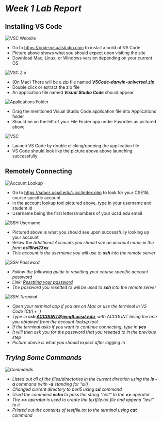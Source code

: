 # _Week 1 Lab Report_

## Installing VS Code

![VSC Website](VSCSite.png)
- Go to https://code.visualstudio.com to install a build of VS Code
- Picture above shows what you should expect upon visiting the site
- Download Mac, Linux, or Windows version depending on your current OS

![VSC Zip](VSCZip.png)
- (On Mac) There will be a zip file named ***VSCode-darwin-universal.zip***
- Double click or extract the zip file
- An application file named ***Visual Studio Code*** should appear

![Applications Folder](ApplicationsFolder.png)
- Drag the mentioned Visual Studio Code application file into Applications folder
- Should be on the left of your File Finder app under Favorites as pictured above

![VSC](VSC.png)
- Launch VS Code by double clicking/opening the application file
- VS Code should look like the picture above above launching successfully

## Remotely Connecting

![Account Lookup](AccountLookup.png)
- Go to https://sdacs.ucsd.edu/~icc/index.php to look for your CSE15L course specific account
- In the account lookup tool pictured above, type in your username and student id
- Username being the first letters/numbers of your ucsd.edu email

![SSH Username](SSHUsername.png)
- Pictured above is what you should see upon successfully looking up your account
- Below the <em>Additional Accounts<em> you should see an account name in the form ***cs15lwi23xx***
- This account is the username you will use to ***ssh*** into the remote server

![SSH Password](SSHPassword.png)
- Follow the following guide to resetting your course specific account password
- Link: [Resetting your password](https://docs.google.com/document/d/1hs7CyQeh-MdUfM9uv99i8tqfneos6Y8bDU0uhn1wqho/edit)
- The password you resetted to will be used to ***ssh*** into the remote server

![SSH Terminal](SSHTerminal.png)
- Open your terminal app if you are on Mac or use the terminal in VS Code (Ctrl + `)
- Type in ***ssh ACCOUNT@ieng6.ucsd.edu***, with ACCOUNT being the one you obtained from the account lookup tool
- If the terminal asks if you want to continue connecting, type in ***yes***
- It will then ask you for the password that you resetted to in the previous step
- Picture above is what you should expect after logging in

## Trying Some Commands

![Commands](COMMANDS.png)

- Listed out all of the files/directories in the current direction using the ***ls -a*** command (with ***-a*** standing for "all)
- Changed current directory to perl5 using ***cd*** command
- Used the command ***echo*** to pass the string "test" to the ***>>*** operator
- The ***>>*** operator is used to create the textfile.txt file and append "test" to it
- Printed out the contents of testfile.txt to the terminal using ***cat*** command

